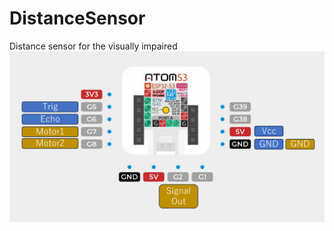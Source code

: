# DistanceSensor
 Distance sensor for the visually impaired
 ![img](https://github.com/misawa2048/DistanceSensor/blob/master/img/pin_asign_DistanceSensor.png)
